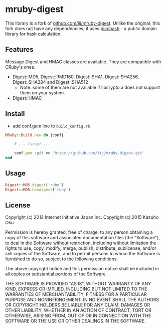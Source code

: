 mruby-digest
=========

This library is a fork of [github.com/iij/mruby-digest](https://github.com/iij/mruby-digest).
Unlike the original, this fork does not have any dependencies; it uses [picohash](https://github.com/kazuho/picohash) - a public domain library for hash calculation.

## Features

Message Digest and HMAC classes are available.  They are compatible with CRuby's ones.

- Digest::MD5, Digest::RMD160, Digest::SHA1, Digest::SHA256, Digest::SHA384 and
  Digest::SHA512
  - Note: some of them are not available if libcrypto.a does not support them on your system.
- Digest::HMAC

## Install
 - add conf.gem line to `build_config.rb`

```ruby
MRuby::Build.new do |conf|

    # ... (snip) ...

    conf.gem :git => 'https://github.com/iij/mruby-digest.git'
end
```

## Usage
```ruby
Digest::MD5.digest('ruby')
Digest::MD5.hexdigest('ruby')
```

## License

Copyright (c) 2012 Internet Initiative Japan Inc.
Copyright (c) 2015 Kazuho Oku

Permission is hereby granted, free of charge, to any person obtaining a 
copy of this software and associated documentation files (the "Software"), 
to deal in the Software without restriction, including without limitation 
the rights to use, copy, modify, merge, publish, distribute, sublicense, 
and/or sell copies of the Software, and to permit persons to whom the 
Software is furnished to do so, subject to the following conditions:

The above copyright notice and this permission notice shall be included in 
all copies or substantial portions of the Software.

THE SOFTWARE IS PROVIDED "AS IS", WITHOUT WARRANTY OF ANY KIND, EXPRESS OR 
IMPLIED, INCLUDING BUT NOT LIMITED TO THE WARRANTIES OF MERCHANTABILITY, 
FITNESS FOR A PARTICULAR PURPOSE AND NONINFRINGEMENT. IN NO EVENT SHALL THE 
AUTHORS OR COPYRIGHT HOLDERS BE LIABLE FOR ANY CLAIM, DAMAGES OR OTHER 
LIABILITY, WHETHER IN AN ACTION OF CONTRACT, TORT OR OTHERWISE, ARISING 
FROM, OUT OF OR IN CONNECTION WITH THE SOFTWARE OR THE USE OR OTHER 
DEALINGS IN THE SOFTWARE.

